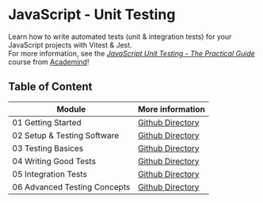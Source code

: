 # JavaScript - Unit Testing

Learn how to write automated tests (unit & integration tests) for your JavaScript projects with Vitest & Jest.<br/>
For more information, see the _[JavaScript Unit Testing - The Practical Guide](https://www.udemy.com/course/javascript-unit-testing-the-practical-guide/)_ course from [Academind](https://academind.com)!

## Table of Content

| Module                       | More information                                                                                                              |
| ---------------------------- | ----------------------------------------------------------------------------------------------------------------------------- |
| 01 Getting Started           | [Github Directory](https://github.com/ThomasCode92/JavaScript-Testing/tree/JavaScript-Unit-Testing/01-Getting-Started)        |
| 02 Setup & Testing Software  | [Github Directory](https://github.com/ThomasCode92/JavaScript-Testing/tree/JavaScript-Unit-Testing/02-Setup-Testing-Software) |
| 03 Testing Basices           | [Github Directory](https://github.com/ThomasCode92/JavaScript-Testing/tree/JavaScript-Unit-Testing/03-Testing-Basics)         |
| 04 Writing Good Tests        | [Github Directory](https://github.com/ThomasCode92/JavaScript-Testing/tree/JavaScript-Unit-Testing/04-Writing-Good-Tests)     |
| 05 Integration Tests         | [Github Directory](https://github.com/ThomasCode92/JavaScript-Testing/tree/JavaScript-Unit-Testing/05-Integration-Tests)      |
| 06 Advanced Testing Concepts | [Github Directory](https://github.com/ThomasCode92/JavaScript-Testing/tree/JavaScript-Unit-Testing/06-Advanced-Concepts)      |
